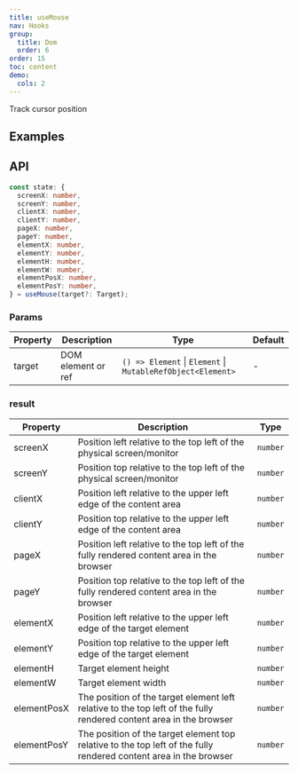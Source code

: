 ```yaml
---
title: useMouse
nav: Hooks
group:
  title: Dom
  order: 6
order: 15
toc: content
demo:
  cols: 2
---
```


Track cursor position

## Examples

<code src="./demo/demo1.tsx"></code>
<code src="./demo/demo2.tsx"></code>

## API

```typescript
const state: {
  screenX: number,
  screenY: number,
  clientX: number,
  clientY: number,
  pageX: number,
  pageY: number,
  elementX: number,
  elementY: number,
  elementH: number,
  elementW: number,
  elementPosX: number,
  elementPosY: number,
} = useMouse(target?: Target);
```

### Params

| Property | Description        | Type                                                        | Default |
| --- | --- | --- | --- |
| target   | DOM element or ref | `() => Element` \| `Element` \| `MutableRefObject<Element>` | -       |

### result

| Property    | Description                                                                                                        | Type     |
| --- | --- | --- |
| screenX     | Position left relative to the top left of the physical screen/monitor                                              | `number` |
| screenY     | Position top relative to the top left of the physical screen/monitor                                               | `number` |
| clientX     | Position left relative to the upper left edge of the content area                                                  | `number` |
| clientY     | Position top relative to the upper left edge of the content area                                                   | `number` |
| pageX       | Position left relative to the top left of the fully rendered content area in the browser                           | `number` |
| pageY       | Position top relative to the top left of the fully rendered content area in the browser                            | `number` |
| elementX    | Position left relative to the upper left edge of the target element                                                | `number` |
| elementY    | Position top relative to the upper left edge of the target element                                                 | `number` |
| elementH    | Target element height                                                                                              | `number` |
| elementW    | Target element width                                                                                               | `number` |
| elementPosX | The position of the target element left relative to the top left of the fully rendered content area in the browser | `number` |
| elementPosY | The position of the target element top relative to the top left of the fully rendered content area in the browser  | `number` |
